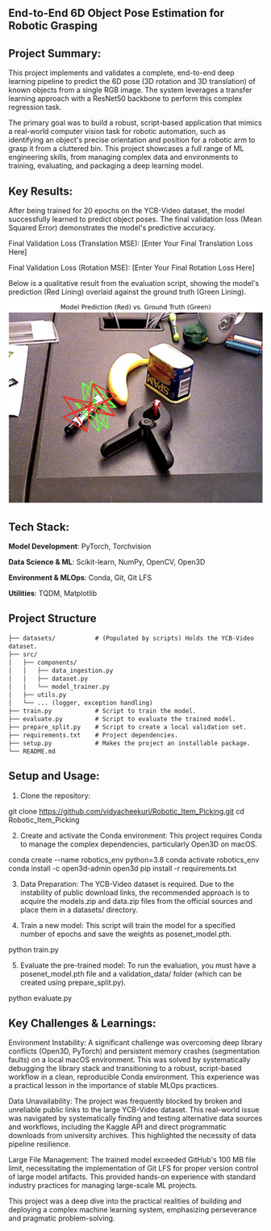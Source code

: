## End-to-End 6D Object Pose Estimation for Robotic Grasping

## Project Summary:

This project implements and validates a complete, end-to-end deep learning pipeline to predict the 6D pose (3D rotation and 3D translation) of known objects from a single RGB image. The system leverages a transfer learning approach with a ResNet50 backbone to perform this complex regression task.

The primary goal was to build a robust, script-based application that mimics a real-world computer vision task for robotic automation, such as identifying an object's precise orientation and position for a robotic arm to grasp it from a cluttered bin. This project showcases a full range of ML engineering skills, from managing complex data and environments to training, evaluating, and packaging a deep learning model.

## Key Results:

After being trained for 20 epochs on the YCB-Video dataset, the model successfully learned to predict object poses. The final validation loss (Mean Squared Error) demonstrates the model's predictive accuracy.

Final Validation Loss (Translation MSE): [Enter Your Final Translation Loss Here]

Final Validation Loss (Rotation MSE): [Enter Your Final Rotation Loss Here]

Below is a qualitative result from the evaluation script, showing the model's prediction (Red Lining) overlaid against the ground truth (Green Lining).

![Final Evaluation Result](Result.png)

## Tech Stack:

**Model Development**: PyTorch, Torchvision

**Data Science & ML**: Scikit-learn, NumPy, OpenCV, Open3D

**Environment & MLOps**: Conda, Git, Git LFS

**Utilities**: TQDM, Matplotlib

## Project Structure

```
├── datasets/           # (Populated by scripts) Holds the YCB-Video dataset.
├── src/
│   ├── components/
│   │   ├── data_ingestion.py
│   │   ├── dataset.py
│   │   └── model_trainer.py
│   ├── utils.py
│   └── ... (logger, exception handling)
├── train.py            # Script to train the model.
├── evaluate.py         # Script to evaluate the trained model.
├── prepare_split.py    # Script to create a local validation set.
├── requirements.txt    # Project dependencies.
├── setup.py            # Makes the project an installable package.
└── README.md
```

## Setup and Usage:

1. Clone the repository:

git clone https://github.com/vidyacheekuri/Robotic_Item_Picking.git
cd Robotic_Item_Picking

2. Create and activate the Conda environment:
This project requires Conda to manage the complex dependencies, particularly Open3D on macOS.

conda create --name robotics_env python=3.8
conda activate robotics_env
conda install -c open3d-admin open3d
pip install -r requirements.txt

3. Data Preparation:
The YCB-Video dataset is required. Due to the instability of public download links, the recommended approach is to acquire the models.zip and data.zip files from the official sources and place them in a datasets/ directory.

4. Train a new model:
This script will train the model for a specified number of epochs and save the weights as posenet_model.pth.

python train.py

5. Evaluate the pre-trained model:
To run the evaluation, you must have a posenet_model.pth file and a validation_data/ folder (which can be created using prepare_split.py).

python evaluate.py

## Key Challenges & Learnings:

Environment Instability: A significant challenge was overcoming deep library conflicts (Open3D, PyTorch) and persistent memory crashes (segmentation faults) on a local macOS environment. This was solved by systematically debugging the library stack and transitioning to a robust, script-based workflow in a clean, reproducible Conda environment. This experience was a practical lesson in the importance of stable MLOps practices.

Data Unavailability: The project was frequently blocked by broken and unreliable public links to the large YCB-Video dataset. This real-world issue was navigated by systematically finding and testing alternative data sources and workflows, including the Kaggle API and direct programmatic downloads from university archives. This highlighted the necessity of data pipeline resilience.

Large File Management: The trained model exceeded GitHub's 100 MB file limit, necessitating the implementation of Git LFS for proper version control of large model artifacts. This provided hands-on experience with standard industry practices for managing large-scale ML projects.

This project was a deep dive into the practical realities of building and deploying a complex machine learning system, emphasizing perseverance and pragmatic problem-solving.